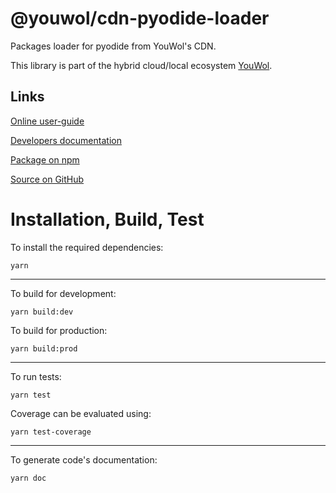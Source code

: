 # @youwol/cdn-pyodide-loader

Packages loader for pyodide from YouWol's CDN.

This library is part of the hybrid cloud/local ecosystem
[YouWol](https://platform.youwol.com/applications/@youwol/platform/latest).

## Links

[Online user-guide](https://l.youwol.com/doc/@youwol/cdn-pyodide-loader)

[Developers documentation](https://platform.youwol.com/applications/@youwol/cdn-explorer/latest?package=@youwol/cdn-pyodide-loader)

[Package on npm](https://www.npmjs.com/package/@youwol/cdn-pyodide-loader)

[Source on GitHub](https://github.com/youwol/cdn-pyodide-loader)

# Installation, Build, Test

To install the required dependencies:

```shell
yarn
```

---

To build for development:

```shell
yarn build:dev
```

To build for production:

```shell
yarn build:prod
```

---

To run tests:

```shell
yarn test
```

Coverage can be evaluated using:

```shell
yarn test-coverage
```

---

To generate code's documentation:

```shell
yarn doc
```
